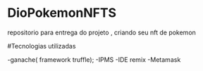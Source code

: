 # DioPokemonNFTS
repositorio para entrega do projeto , criando seu nft de pokemon

#Tecnologias utilizadas

-ganache( framework truffle);
-IPMS
-IDE remix
-Metamask
